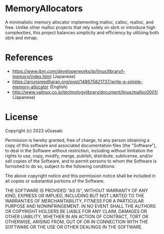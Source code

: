 # MemoryAllocators

A minimalistic memory allocator implementing malloc, calloc, realloc, and free.
Unlike other malloc projects that rely solely on sbrk or introduce high complexities, this project balances simplicity and efficiency by utilizing both sbrk and mmap. 

# References

 - https://www.ibm.com/developerworks/jp/linux/library/l-memory/index.html (Japanese)
 - https://arjunsreedharan.org/post/148675821737/write-a-simple-memory-allocator (English)
 - http://www.valinux.co.jp/technologylibrary/document/linux/malloc0001/ (Japanese)

# License

Copyright (c) 2023 s0sasaki

Permission is hereby granted, free of charge, to any person obtaining a copy
of this software and associated documentation files (the "Software"), to deal
in the Software without restriction, including without limitation the rights
to use, copy, modify, merge, publish, distribute, sublicense, and/or sell
copies of the Software, and to permit persons to whom the Software is
furnished to do so, subject to the following conditions:

The above copyright notice and this permission notice shall be included in all
copies or substantial portions of the Software.

THE SOFTWARE IS PROVIDED "AS IS", WITHOUT WARRANTY OF ANY KIND, EXPRESS OR
IMPLIED, INCLUDING BUT NOT LIMITED TO THE WARRANTIES OF MERCHANTABILITY,
FITNESS FOR A PARTICULAR PURPOSE AND NONINFRINGEMENT. IN NO EVENT SHALL THE
AUTHORS OR COPYRIGHT HOLDERS BE LIABLE FOR ANY CLAIM, DAMAGES OR OTHER
LIABILITY, WHETHER IN AN ACTION OF CONTRACT, TORT OR OTHERWISE, ARISING FROM,
OUT OF OR IN CONNECTION WITH THE SOFTWARE OR THE USE OR OTHER DEALINGS IN THE
SOFTWARE.
